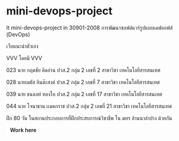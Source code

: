 # mini-devops-project #
 
It mini-devops-project in 30901-2008 การพัฒนาซอฟต์แวร์รูปแบบเดฟออฟส์ (DevOps) 

 เว็บแนะนำตัวเอง 
 
 VVV โดยมี VVV 
 
023 นาย กฤตชัย คิดอ่าน ปวส.2 กลุ่ม 2 เลขที่ 2 สาขาวิชา เทคโนโลยีสารสนเทศ 

028 นายเมธัส อินต๊ะสงค์ ปวส.2 กลุ่ม 2 เลขที่ 7 สาขาวิชา เทคโนโลยีสารสนเทศ 

039 นาย ธนลภย์ ทองใบ ปวส.2 กลุ่ม 2  เลขที่ 17 สาขาวิชา เทคโนโลยีสารสนเทศ 

044 นาย โจนาธาน เเมคกราช ปวส.2 กลุ่ม 2 เลขที่ 21 สาขาวิชา เทคโนโลยีสารสนเทศ 

ฝึก 80 วัน ในสถานประกอบการที่ฝึกประสบการณ์วิชาชีพ ใน มทร ล้านนาลำปาง ด้วยกัน

<a href="028personal_portfolio.html" style="padding:8px 10px;border-radius:8px;background:rgb(255, 255, 255);color:var(--accent);text-decoration:none;font-weight:600">Work here</a>
